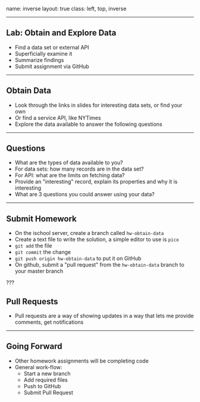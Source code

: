 name: inverse
layout: true
class: left, top, inverse

---

## Lab: Obtain and Explore Data

  + Find a data set or external API
  + Superficially examine it
  + Summarize findings
  + Submit assignment via GitHub

---

## Obtain Data

  + Look through the links in slides for interesting data sets, or find your own
  + Or find a service API, like NYTimes
  + Explore the data available to answer the following questions

---

## Questions

  + What are the types of data available to you?
  + For data sets: how many records are in the data set?
  + For API: what are the limits on fetching data?
  + Provide an "interesting" record, explain its properties and why it is
    interesting
  + What are 3 questions you could answer using your data?

---

## Submit Homework

  + On the ischool server, create a branch called ```hw-obtain-data```
  + Create a text file to write the solution, a simple editor to use is ```pico```
  + ```git add``` the file
  + ```git commit``` the change
  + ```git push origin hw-obtain-data``` to put it on GitHub
  + On github, submit a "pull request" from the ```hw-obtain-data``` branch to your master branch

???

## Pull Requests

   + Pull requests are a way of showing updates in a way that lets me provide
     comments, get notifications

---

## Going Forward

  + Other homework assignments will be completing code
  + General work-flow:
    + Start a new branch
    + Add required files
    + Push to GitHub
    + Submit Pull Request
